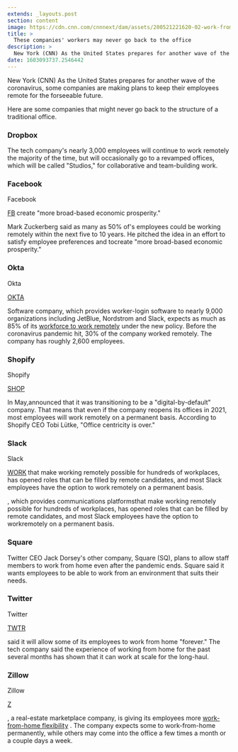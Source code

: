 ```yaml
--- 
extends: _layouts.post 
section: content 
image: https://cdn.cnn.com/cnnnext/dam/assets/200521221620-02-work-from-home-twitter-super-tease.jpg 
title: > 
  These companies' workers may never go back to the office 
description: > 
  New York (CNN) As the United States prepares for another wave of the coronavirus, some companies are making plans to keep their employees remote for the forseeable future.Here are some companies that might never go back to the structure of a traditional office.Mark Zuckerberg said as many as 50% of's employees could be working remotely within the next five to 10 years.That means that even if the company reopens its offices in 2021, most employees will work remotely on a permanent basis.The tech company said the experience of working from home for the past several months has shown that it can work at scale for the long-haul. 
date: 1603093737.2546442 
--- 
```

<div><p>New York (CNN) As the United States prepares for another wave of the coronavirus, some companies are making plans to keep their employees remote for the forseeable future.</p><p class="zn-body__paragraph speakable">Here are some companies that might never<strong> </strong>go back to the structure of a traditional office.</p><p class="zn-body__paragraph speakable"><h3>Dropbox</h3></p><p>The tech company's nearly 3,000 employees will continue to work remotely the majority of the time, but will occasionally go to a revamped offices, which will be called "Studios," for collaborative and team-building work.</p><p class="zn-body__paragraph"><h3>Facebook</h3></p><p>Facebook</p> <span><span class="inlink_chart"><a href="https://money.cnn.com/quote/quote.html?symb=FB&amp;source=story_quote_link" class="inlink">FB</a></span></span><strong> </strong>create "more broad-based economic prosperity."<p>Mark Zuckerberg said as many as 50% of's employees could be working remotely within the next five to 10 years. He pitched the idea in an effort to satisfy employee preferences and tocreate "more broad-based economic prosperity."</p><p class="zn-body__paragraph"><h3>Okta</h3></p><p>Okta</p> <span><span class="inlink_chart"><a href="https://money.cnn.com/quote/quote.html?symb=OKTA&amp;source=story_quote_link" class="inlink">OKTA</a></span></span><a></a><p>Software company, which provides worker-login software to nearly 9,000 organizations including JetBlue, Nordstrom and Slack, expects as much as 85% of its <a href="https://www.cnn.com/2020/08/27/tech/okta-permanent-remote/index.html" target="_blank">workforce to work remotely</a> under the new policy. Before the coronavirus pandemic hit, 30% of the company worked remotely. The company has roughly 2,600 employees.</p><p class="zn-body__paragraph"><h3>Shopify</h3></p><p id="cnn-end-of-content" class="myFinance-widget"></p><p>Shopify</p> <span><span class="inlink_chart"><a href="https://money.cnn.com/quote/quote.html?symb=SHOP&amp;source=story_quote_link" class="inlink">SHOP</a></span></span><p>In May,announced that it was transitioning to be a "digital-by-default" company. That means that even if the company reopens its offices in 2021, most employees will work remotely on a permanent basis. According to Shopify CEO Tobi L&#252;tke, "Office centricity is over."</p><p class="zn-body__paragraph"><h3>Slack</h3></p><p>Slack</p> <span><span class="inlink_chart"><a href="https://money.cnn.com/quote/quote.html?symb=WORK&amp;source=story_quote_link" class="inlink">WORK</a></span></span><strong> </strong>that make working remotely possible for hundreds of workplaces, has opened roles that can be filled by remote candidates, and most Slack employees have the option to work<strong> </strong>remotely on a permanent basis.<p>, which provides communications platformsthat make working remotely possible for hundreds of workplaces, has opened roles that can be filled by remote candidates, and most Slack employees have the option to workremotely on a permanent basis.</p><p class="zn-body__paragraph"><h3>Square</h3></p><p class="zn-body__paragraph">Twitter CEO Jack Dorsey's other company, Square (SQ), plans to allow staff members to work from home even after<strong> </strong>the pandemic ends. Square said it wants employees to be able to work from an environment that suits their needs.</p><p class="zn-body__paragraph"><h3>Twitter</h3></p><p>Twitter</p> <span><span class="inlink_chart"><a href="https://money.cnn.com/quote/quote.html?symb=TWTR&amp;source=story_quote_link" class="inlink">TWTR</a></span></span><p>said it will allow some of its employees to work from home "forever." The tech company said the experience of working from home for the past several months has shown that it can work at scale for the long-haul.</p><p></p><ul class="cn cn-list-hierarchical-xs cn--idx-20 cn-zoneAdContainer"></ul><p class="zn-body__paragraph"><h3>Zillow</h3></p><p>Zillow</p> <span><span class="inlink_chart"><a href="https://money.cnn.com/quote/quote.html?symb=Z&amp;source=story_quote_link" class="inlink">Z</a></span></span><a></a><p>, a real-estate marketplace company, is giving its employees more <a href="https://www.cnn.com/2020/08/13/success/zillow-change-work-from-home-work-transformed/index.html" target="_blank">work-from-home flexibility</a> . The company expects some to work-from-home permanently, while others may come into the office a few times a month or a couple days a week.</p></div>